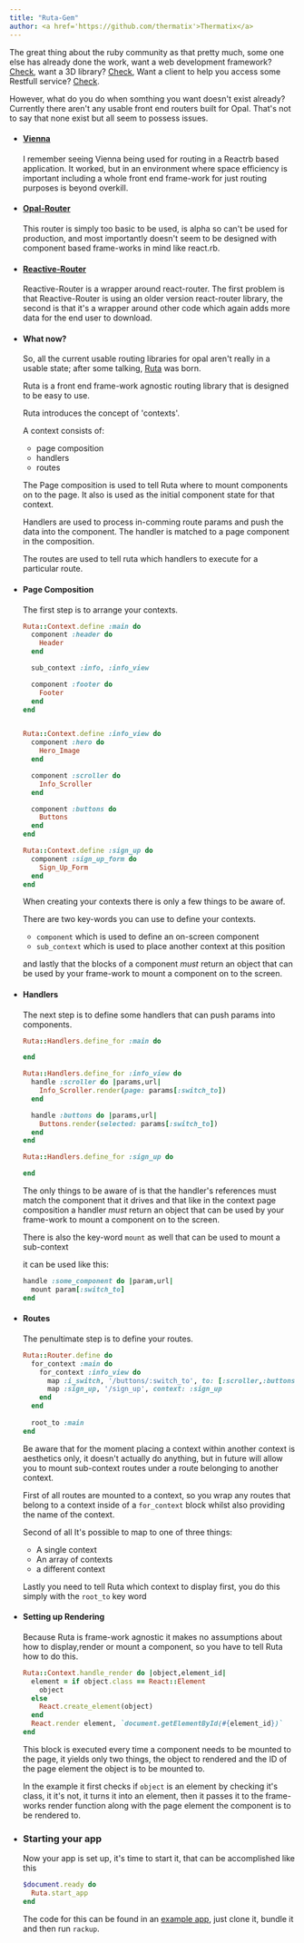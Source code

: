 ```yaml
---
title: "Ruta-Gem"
author: <a href='https://github.com/thermatix'>Thermatix</a>
---
```

The great thing about the ruby community as that pretty much, some one else has already done the work, want a web development framework? [Check](https://github.com/rails/rails), want a 3D library? [Check](https://github.com/Mon-Ouie/ray), Want a client to help you access some Restfull service? [Check](https://github.com/rest-client/rest-client).

However, what do you do when somthing you want doesn't exist already? Currently there aren't any usable front end routers built for Opal. That's not to say that none exist but all seem to possess issues.

- #### [Vienna](https://github.com/opal/vienna)

    I remember seeing Vienna being used for routing in a Reactrb based application. It worked, but
    in an environment where space efficiency is important including a whole front end frame-work for just routing purposes is beyond overkill.


- #### [Opal-Router](https://github.com/adambeynon/opal-router)

    This router is simply too basic to be used, is alpha so can't be used for production, and most importantly doesn't seem to be designed with component based frame-works in mind like react.rb.

- #### [Reactive-Router](https://github.com/catprintlabs/reactor-router)

    Reactive-Router is a wrapper around react-router. The first problem is that Reactive-Router is using an older version react-router library, the second is that it's a wrapper around other code which again adds more data for the end user to download.

- #### What now?
    So, all the current usable routing libraries for opal aren't really in a usable state; after some talking, [Ruta](https://github.com/Thermatix/ruta) was born.

    Ruta is a front end frame-work agnostic routing library that is designed to be easy to use.

    Ruta introduces the concept of 'contexts'.

    A context consists of:

    * page composition
    * handlers
    * routes


    The Page composition is used to tell Ruta where to mount components on to the page. 
    It also is used as the initial component state for that context.

    Handlers are used to process in-comming route params and push the data into the component. The handler is matched to a page component in the composition.

    The routes are used to tell ruta which handlers to execute for a particular route.


- #### Page Composition

    The first step is to arrange your contexts.
    
    ```ruby
    Ruta::Context.define :main do
      component :header do
        Header
      end

      sub_context :info, :info_view

      component :footer do
        Footer
      end
    end


    Ruta::Context.define :info_view do
      component :hero do
        Hero_Image
      end

      component :scroller do
        Info_Scroller
      end

      component :buttons do
        Buttons
      end
    end

    Ruta::Context.define :sign_up do
      component :sign_up_form do
        Sign_Up_Form
      end
    end
    ```

    When creating your contexts there is only a few things to be aware of.

    There are two key-words you can use to define your contexts.

    * `component` which is used to define an on-screen component 
    * `sub_context` which is used to place another context at this position

    and lastly that the blocks of a component *must* return an object that can be used by your frame-work to mount a component on to the screen.

- #### Handlers

    The next step is to define some handlers that can push params into components.

    ```ruby
    Ruta::Handlers.define_for :main do

    end

    Ruta::Handlers.define_for :info_view do
      handle :scroller do |params,url|
        Info_Scroller.render(page: params[:switch_to])
      end

      handle :buttons do |params,url|
        Buttons.render(selected: params[:switch_to])
      end
    end

    Ruta::Handlers.define_for :sign_up do

    end

    ```

    The only things to be aware of is that the handler's references must match the component that it drives and that like in the context page composition a handler *must* return an object that can be used by your frame-work to mount a component on to the screen.

    There is also the key-word `mount` as well that can be used to mount a sub-context 

    it can be used like this:

    ```ruby
    handle :some_component do |param,url|
      mount param[:switch_to]
    end
    ```
- #### Routes

    The penultimate step is to define your routes.

    ```ruby
    Ruta::Router.define do
      for_context :main do
        for_context :info_view do
          map :i_switch, '/buttons/:switch_to', to: [:scroller,:buttons]
          map :sign_up, '/sign_up', context: :sign_up
        end
      end
      
      root_to :main
    end
    ```


    Be aware that for the moment placing a context within another context is aesthetics only, it doesn't actually do anything, but in future will allow you to mount sub-context routes under a       route belonging to another context.

    First of all routes are mounted to a context, so you wrap any routes that belong to a context 
    inside of a `for_context` block whilst also providing the name of the context.

    Second of all It's possible to map to one of three things:

    * A single context
    * An array of contexts
    * a different context


    Lastly you need to tell Ruta which context to display first, you do this simply with the 
    `root_to` key word

- #### Setting up Rendering

    Because Ruta is frame-work agnostic it makes no assumptions about how to display,render or mount a component, so you have to tell Ruta how to do this. 

    ```ruby
    Ruta::Context.handle_render do |object,element_id|
      element = if object.class == React::Element
        object
      else
        React.create_element(object)
      end
      React.render element, `document.getElementById(#{element_id})`
    end
    ```

    This block is executed every time a component needs to be mounted to the page, it yields only two things, the object to rendered and the ID of the page element the object is to be mounted to.

    In the example it first checks if `object` is an element by checking it's class, it it's not, it turns it into an element, then it passes it to the frame-works render function along with the page element the component is to be rendered to.


- ### Starting your app

    Now your app is set up, it's time to start it, that can be accomplished like this

    ```ruby
    $document.ready do
      Ruta.start_app
    end
    ```

  The code for this can be found in an [example app](https://github.com/Thermatix/ruta_with_reactrb_example), just clone it, bundle it and then run `rackup`.

  

    
    
 
  
